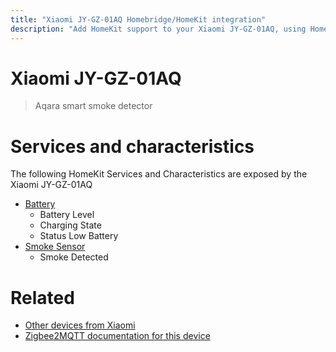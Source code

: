 ```yaml
---
title: "Xiaomi JY-GZ-01AQ Homebridge/HomeKit integration"
description: "Add HomeKit support to your Xiaomi JY-GZ-01AQ, using Homebridge, Zigbee2MQTT and homebridge-z2m."
---
```

<!---
This file has been GENERATED using src/docgen/docgen.ts
DO NOT EDIT THIS FILE MANUALLY!
-->
# Xiaomi JY-GZ-01AQ
> Aqara smart smoke detector


# Services and characteristics
The following HomeKit Services and Characteristics are exposed by
the Xiaomi JY-GZ-01AQ

* [Battery](../../battery.md)
  * Battery Level
  * Charging State
  * Status Low Battery
* [Smoke Sensor](../../sensors.md)
  * Smoke Detected


# Related
* [Other devices from Xiaomi](../index.md#xiaomi)
* [Zigbee2MQTT documentation for this device](https://www.zigbee2mqtt.io/devices/JY-GZ-01AQ.html)